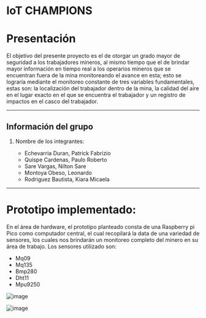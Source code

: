 # IoT CHAMPIONS

# Presentación

El objetivo del presente proyecto es el de otorgar un grado mayor de seguridad a los trabajadores mineros, al mismo tiempo que el de brindar mayor información en tiempo real a los operarios mineros que se encuentran fuera de la mina monitoreando el avance en esta; esto se lograría mediante el monitoreo constante de tres variables fundamentales, estas son: la localización del trabajador dentro de la mina, la calidad del aire en el lugar exacto en el que se encuentra el trabajador y un registro de impactos en el casco del trabajador.

-----------------------------------------------------------------------------------------------------------------------------------------------
## Información del grupo

1. Nombre de los integrantes:

    * Echevarria Duran, Patrick Fabrizio
    * Quispe Cardenas, Paulo Roberto
    * Sare Vargas, Nilton Sare
    * Montoya Obeso, Leonardo
    * Rodriguez Bautista, Kiara Micaela 
    
----------------------------------------------------------------------------------------------------------------------------------------------------

# Prototipo implementado:

En el área de hardware, el prototipo planteado consta de una Raspberry pi Pico como computador central, el cual recopilará la data de una variedad de sensores, los cuales nos brindarán un monitoreo completo del minero en su área de trabajo. Los sensores utilizado son:

* Mq09
* Mq135
* Bmp280
* Dht11
* Mpu9250

![image](https://user-images.githubusercontent.com/80610961/194448796-8b77bc99-e6ff-47a9-adc3-0892a6a0e1ed.png)

![image](https://user-images.githubusercontent.com/80610961/194448818-232eac5b-d3b1-4b01-b68a-59f5ee1d9486.png)


